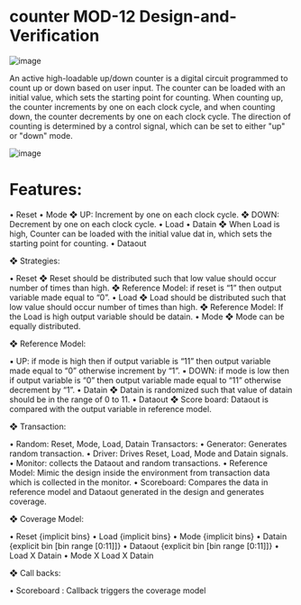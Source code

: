 # counter MOD-12 Design-and-Verification

![image](https://github.com/Nithin9741/counter-Design-and-Verification/assets/101901668/e7f0f258-c6e2-4dde-92b8-9a8fc720097b)

An active high-loadable up/down counter is a digital circuit programmed to count up or down based
on user input. The counter can be loaded with an initial value, which sets the starting point for
counting.
When counting up, the counter increments by one on each clock cycle, and when counting down, the
counter decrements by one on each clock cycle. The direction of counting is determined by a control
signal, which can be set to either "up" or "down" mode.

![image](https://github.com/Nithin9741/counter-Design-and-Verification/assets/101901668/a9bdc65f-ff4b-42a2-bee1-34317e6f9126)

 # Features:
• Reset
• Mode
 ❖ UP: Increment by one on each clock cycle.
 ❖ DOWN: Decrement by one on each clock cycle.
• Load
• Datain
 ❖ When Load is high, Counter can be loaded with the initial value dat in, which sets the
starting point for counting.
• Dataout

❖ Strategies:

• Reset
 ❖ Reset should be distributed such that low value should occur number of times than high.
 ❖ Reference Model: if reset is “1” then output variable made equal to “0”.
• Load
 ❖ Load should be distributed such that low value should occur number of times than high.
 ❖ Reference Model: If the Load is high output variable should be datain.
• Mode
 ❖ Mode can be equally distributed.

 ❖ Reference Model:
 
 ▪ UP: if mode is high then if output variable is “11” then output variable made equal to
“0” otherwise increment by “1”.
 ▪ DOWN: if mode is low then if output variable is “0” then output variable made equal to
“11” otherwise decrement by “1”.
• Datain
 ❖ Datain is randomized such that value of datain should be in the range of 0 to 11.
• Dataout
 ❖ Score board: Dataout is compared with the output variable in reference model.

❖ Transaction:

• Random: Reset, Mode, Load, Datain 
Transactors:
• Generator: Generates random transaction.
• Driver: Drives Reset, Load, Mode and Datain signals.
• Monitor: collects the Dataout and random transactions.
• Reference Model: Mimic the design inside the environment from transaction data which is
collected in the monitor.
• Scoreboard: Compares the data in reference model and Dataout generated in the design and
generates coverage.

❖ Coverage Model:

• Reset {implicit bins}
• Load {implicit bins}
• Mode {implicit bins}
• Datain {explicit bin [bin range [0:11]]}
• Dataout {explicit bin [bin range [0:11]]}
• Load X Datain
• Mode X Load X Datain

❖ Call backs:

• Scoreboard : Callback triggers the coverage model
